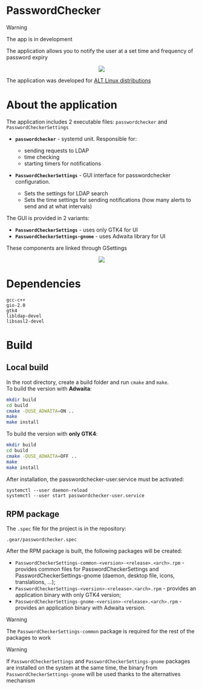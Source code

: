 # PasswordChecker
> [!WARNING]
> The app is in development

The application allows you to notify the user at a set time and frequency of password expiry

<p align="center">
    <img src="https://psv4.userapi.com/s/v1/d/azstsEif6HXojw0WgCua0VosO5CeTHC11RM7WVVPCKfUsyBWs38rth29JOYGePmjZ-EHtJDebcYTkOcGOpZ7EaCwkLC6xOPwTZdkNwx0IMPXmc_HJzGjqw/Group_3_3.png">
</p>

The application was developed for [ALT Linux distributions](https://getalt.org/en/)

# About the application
The application includes 2 executable files: `passwordchecker` and `PasswordCheckerSettings`

- **`passwordchecker`** - systemd unit.
  Responsible for:
  - sending requests to LDAP
  - time checking
  - starting timers for notifications

- **`PasswordCheckerSettings`** - GUI interface for passwordchecker configuration.
  - Sets the settings for LDAP search
  - Sets the time settings for sending notifications (how many alerts to send and at what intervals)

The GUI is provided in 2 variants:
- **`PasswordCheckerSettings`** - uses only GTK4 for UI
- **`PasswordCheckerSettings-gnome`** - uses Adwaita library for UI

These components are linked through GSettings

<p align="center">
    <img src="https://psv4.userapi.com/s/v1/d/BcQhjGEcvjMsDBPM4D8YHqAakWFMYmiGvdwnFmQBzSgIgGyBUdqMpy_fNK0ExaoTp0L7y07OCSjBSVzjYtwAzVtbKvWwOKFdRIzDavbYcjkljYlQHPq6UQ/Graph.png">
</p>

# Dependencies
```
gcc-c++
gio-2.0
gtk4
libldap-devel
libsasl2-devel
```

# Build
## Local build
In the root directory, create a build folder and run `cmake` and `make`.\
To build the version with **Adwaita**:
```bash
mkdir build
cd build
cmake -DUSE_ADWAITA=ON ..
make
make install
```
To build the version with **only GTK4**:
```bash
mkdir build
cd build
cmake -DUSE_ADWAITA=OFF ..
make
make install
```
After installation, the passwordchecker-user.service must be activated:
```
systemctl --user daemon-reload
systemctl --user start passwordchecker-user.service
```

## RPM package
The `.spec` file for the project is in the repository:
```
.gear/passwordchecker.spec
```
After the RPM package is built, the following packages will be created:
* `PasswordCheckerSettings-common-<version>-<release>.<arch>.rpm` - provides common files for PasswordCheckerSettings and PasswordCheckerSettings-gnome (daemon, desktop file, icons, translations, ...);
* `PasswordCheckerSettings-<version>-<release>.<arch>.rpm` - provides an application binary with only GTK4 version;
* `PasswordCheckerSettings-gnome-<version>-<release>.<arch>.rpm` - provides an application binary with Adwaita version.

> [!WARNING]
> The `PasswordCheckerSettings-common` package is required for the rest of the packages to work

> [!WARNING]
> If `PasswordCheckerSettings` and `PasswordCheckerSettings-gnome` packages are installed on the system at the same time, the binary from `PasswordCheckerSettings-gnome` will be used thanks to the alternatives mechanism